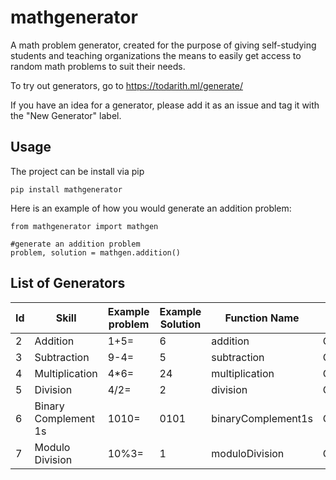 # mathgenerator
A math problem generator, created for the purpose of giving self-studying students and teaching organizations the means to easily get access to random math problems to suit their needs.

To try out generators, go to https://todarith.ml/generate/

If you have an idea for a generator, please add it as an issue and tag it with the "New Generator" label.

## Usage
The project can be install via pip
```
pip install mathgenerator
```
Here is an example of how you would generate an addition problem:
```
from mathgenerator import mathgen

#generate an addition problem
problem, solution = mathgen.addition()
```
## List of Generators

| Id   | Skill                      | Example problem | Example Solution  | Function Name      | Status      |
|------|----------------------------|-----------------|-------------------|--------------------|-------------|
| 2    | Addition                   | 1+5=            | 6                 | addition           | Complete    |
| 3    | Subtraction                | 9-4=            | 5                 | subtraction        | Complete    |
| 4    | Multiplication             | 4*6=            | 24                | multiplication     | Complete    |
| 5    | Division                   | 4/2=            | 2                 | division           | Complete    |
| 6    | Binary Complement 1s       | 1010=           | 0101              | binaryComplement1s | Complete    |
| 7    | Modulo Division            | 10%3=           | 1                 | moduloDivision     | Complete    |
